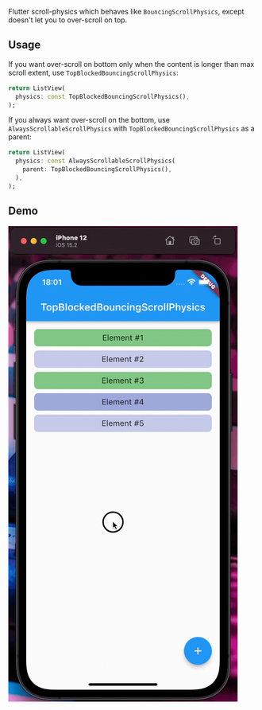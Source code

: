 Flutter scroll-physics which behaves like `BouncingScrollPhysics`,
except doesn't let you to over-scroll on top.

## Usage

If you want over-scroll on bottom only when the content is longer than
max scroll extent, use `TopBlockedBouncingScrollPhysics`:

```dart
return ListView(
  physics: const TopBlockedBouncingScrollPhysics(),
);
```

If you always want over-scroll on the bottom, use `AlwaysScrollableScrollPhysics`
with `TopBlockedBouncingScrollPhysics` as a parent:

```dart
return ListView(
  physics: const AlwaysScrollableScrollPhysics(
    parent: TopBlockedBouncingScrollPhysics(),
  ),
);
```

## Demo

![](https://github.com/qyre-ab/flutter_top_blocked_bouncing_scroll_physics/raw/main/media/preview.gif)